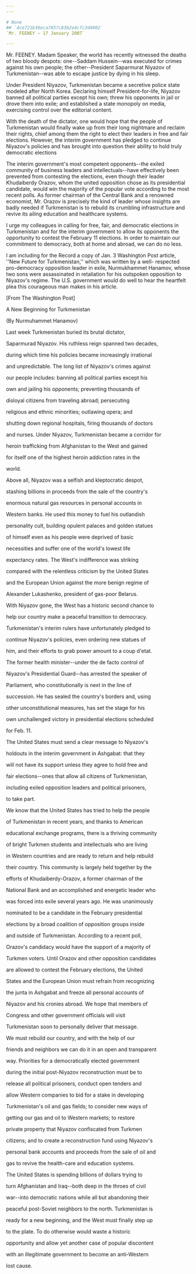 ```yaml
---
---

# None
## `4ce721b36eca7037c83b2e4cfc3d4002`
`Mr. FEENEY — 17 January 2007`

---
```



Mr. FEENEY. Madam Speaker, the world has recently witnessed the 
deaths of two bloody despots: one--Saddam Hussein--was executed for 
crimes against his own people; the other--President Saparmurat Niyazov 
of Turkmenistan--was able to escape justice by dying in his sleep.

Under President Niyazov, Turkmenistan became a secretive police state 
modeled after North Korea. Declaring himself President-for-life, 
Niyazov banned all political parties except his own; threw his 
opponents in jail or drove them into exile; and established a state 
monopoly on media, exercising control over the editorial content.

With the death of the dictator, one would hope that the people of 
Turkmenistan would finally wake up from their long nightmare and 
reclaim their rights, chief among them the right to elect their leaders 
in free and fair elections. However, the interim government has pledged 
to continue Niyazov's policies and has brought into question their 
ability to hold truly democratic elections

The interim government's most competent opponents--the exiled 
community of business leaders and intellectuals--have effectively been 
prevented from contesting the elections, even though their leader 
Khudaiberdy Orazov, whom the united opposition chose as its 
presidential candidate, would win the majority of the popular vote 
according to the most recent polls. As former chairman of the Central 
Bank and a renowned economist, Mr. Orazov is precisely the kind of 
leader whose insights are badly needed if Turkmenistan is to rebuild 
its crumbling infrastructure and revive its ailing education and 
healthcare systems.

I urge my colleagues in calling for free, fair, and democratic 
elections in Turkmenistan and for the interim government to allow its 
opponents the opportunity to contest the February 11 elections. In 
order to maintain our commitment to democracy, both at home and abroad, 
we can do no less.

I am including for the Record a copy of Jan. 3 Washington Post 
article, ''New Future for Turkmenistan,'' which was written by a well-
respected pro-democracy opposition leader in exile, Nurmukhammet 
Hanamov, whose two sons were assassinated in retaliation for his 
outspoken opposition to Niyazov's regime. The U.S. government would do 
well to hear the heartfelt plea this courageous man makes in his 
article.












 [From The Washington Post]











A New Beginning for Turkmenistan













(By Nurmuhammet Hanamov)




 Last week Turkmenistan buried its brutal dictator, 


 Saparmurad Niyazov. His ruthless reign spanned two decades, 


 during which time his policies became increasingly irrational 


 and unpredictable. The long list of Niyazov's crimes against 


 our people includes: banning all political parties except his 


 own and jailing his opponents; preventing thousands of 


 disloyal citizens from traveling abroad; persecuting 


 religious and ethnic minorities; outlawing opera; and 


 shutting down regional hospitals, firing thousands of doctors 


 and nurses. Under Niyazov, Turkmenistan became a corridor for 


 heroin trafficking from Afghanistan to the West and gained 


 for itself one of the highest heroin addiction rates in the 


 world.



 Above all, Niyazov was a selfish and kleptocratic despot, 


 stashing billions in proceeds from the sale of the country's 


 enormous natural gas resources in personal accounts in 


 Western banks. He used this money to fuel his outlandish 


 personality cult, building opulent palaces and golden statues 


 of himself even as his people were deprived of basic 


 necessities and suffer one of the world's lowest life 


 expectancy rates. The West's indifference was striking 


 compared with the relentless criticism by the United States 


 and the European Union against the more benign regime of 


 Alexander Lukashenko, president of gas-poor Belarus.



 With Niyazov gone, the West has a historic second chance to 


 help our country make a peaceful transition to democracy. 


 Turkmenistan's interim rulers have unfortunately pledged to 


 continue Niyazov's policies, even ordering new statues of 


 him, and their efforts to grab power amount to a coup d'etat. 


 The former health minister--under the de facto control of 


 Niyazov's Presidential Guard--has arrested the speaker of 


 Parliament, who constitutionally is next in the line of 


 succession. He has sealed the country's borders and, using 


 other unconstitutional measures, has set the stage for his 


 own unchallenged victory in presidential elections scheduled 


 for Feb. 11.



 The United States must send a clear message to Niyazov's 


 holdouts in the interim government in Ashgabat: that they 


 will not have its support unless they agree to hold free and 


 fair elections--ones that allow all citizens of Turkmenistan, 


 including exiled opposition leaders and political prisoners, 


 to take part.



 We know that the United States has tried to help the people 


 of Turkmenistan in recent years, and thanks to American 


 educational exchange programs, there is a thriving community 


 of bright Turkmen students and intellectuals who are living 


 in Western countries and are ready to return and help rebuild 


 their country. This community is largely held together by the 


 efforts of Khudaiberdy-Orazov, a former chairman of the 


 National Bank and an accomplished and energetic leader who 


 was forced into exile several years ago. He was unanimously 


 nominated to be a candidate in the February presidential 


 elections by a broad coalition of opposition groups inside 


 and outside of Turkmenistan. According to a recent poll, 


 Orazov's candidacy would have the support of a majority of 


 Turkmen voters. Until Orazov and other opposition candidates 


 are allowed to contest the February elections, the United 


 States and the European Union must refrain from recognizing 


 the junta in Ashgabat and freeze all personal accounts of 


 Niyazov and his cronies abroad. We hope that members of 


 Congress and other government officials will visit 


 Turkmenistan soon to personally deliver that message.



 We must rebuild our country, and with the help of our 


 friends and neighbors we can do it in an open and transparent 


 way. Priorities for a democratically elected government 


 during the initial post-Niyazov reconstruction must be to 


 release all political prisoners, conduct open tenders and 


 allow Western companies to bid for a stake in developing 


 Turkmenistan's oil and gas fields; to consider new ways of 


 getting our gas and oil to Western markets; to restore 


 private property that Niyazov confiscated from Turkmen 


 citizens; and to create a reconstruction fund using Niyazov's 


 personal bank accounts and proceeds from the sale of oil and 


 gas to revive the health-care and education systems.





 The United States is spending billions of dollars trying to 


 turn Afghanistan and Iraq--both deep in the throes of civil 


 war--into democratic nations while all but abandoning their 


 peaceful post-Soviet neighbors to the north. Turkmenistan is 


 ready for a new beginning, and the West must finally step up 


 to the plate. To do otherwise would waste a historic 


 opportunity and allow yet another case of popular discontent 


 with an illegitimate government to become an anti-Western 


 lost cause.
